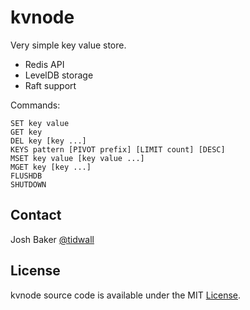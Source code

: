 # kvnode

Very simple key value store.

- Redis API
- LevelDB storage
- Raft support

Commands:

```
SET key value
GET key
DEL key [key ...]
KEYS pattern [PIVOT prefix] [LIMIT count] [DESC]
MSET key value [key value ...]
MGET key [key ...]
FLUSHDB
SHUTDOWN
```

## Contact
Josh Baker [@tidwall](http://twitter.com/tidwall)

## License
kvnode source code is available under the MIT [License](/LICENSE).

